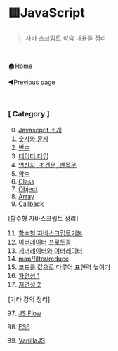 # 🟨JavaScript

> 자바 스크립트 학습 내용을 정리

<br>

[🏠Home](https://github.com/batboy118/Study_Note)

[◀Previous page ](../README.md)

<br>

### [ Category ]

0. [Javascprit 소개](00.Javascprit소개.md)
1. [숫자와 문자](01.숫자와문자.md)
2. [변수](02.변수.md)
3. [데이터 타입](03.데이터타입.md)
4. [연산자, 조건문, 반목문](04.연산자_조건문_반목문.md)
5. [함수](05.함수.md)
6. [Class](06.Class.md)
7. [Object](07.Object.md)
8. [Array](08.Array.md)
9. [Callback](09.Callback.md)


[함수형 자바스크립트 정리]

11. [함수형 자바스크립트기본](03.함수형자바스크립트기본)
12. [이터레이터 프로토콜](04.이터레이터프로토콜.md)
13. [제너레이터와 이터레이터](05.제너레이터와이터레이터.md)
14. [map/filter/reduce](06.map_filter_reduce.md)
15. [코드를 값으로 다루어 표현력 높이기](07.코드를값으로다루어표현력높이기.md)
16. [자연성 1](08.자연성1.md)
17. [지연성 2](09.지연성2.md)



[기타 강의 정리]

97. [JS Flow](97.JSFlow.md)

98. [ES6](98.ES6.md)

99. [VanillaJS](99.VanillaJS.md)

